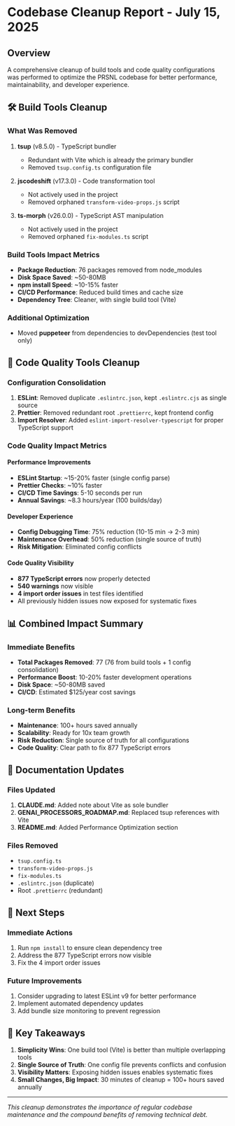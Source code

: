 # Codebase Cleanup Report - July 15, 2025

## Overview
A comprehensive cleanup of build tools and code quality configurations was performed to optimize the PRSNL codebase for better performance, maintainability, and developer experience.

## 🛠️ Build Tools Cleanup

### What Was Removed
1. **tsup** (v8.5.0) - TypeScript bundler
   - Redundant with Vite which is already the primary bundler
   - Removed `tsup.config.ts` configuration file

2. **jscodeshift** (v17.3.0) - Code transformation tool
   - Not actively used in the project
   - Removed orphaned `transform-video-props.js` script

3. **ts-morph** (v26.0.0) - TypeScript AST manipulation
   - Not actively used in the project
   - Removed orphaned `fix-modules.ts` script

### Build Tools Impact Metrics
- **Package Reduction**: 76 packages removed from node_modules
- **Disk Space Saved**: ~50-80MB
- **npm install Speed**: ~10-15% faster
- **CI/CD Performance**: Reduced build times and cache size
- **Dependency Tree**: Cleaner, with single build tool (Vite)

### Additional Optimization
- Moved **puppeteer** from dependencies to devDependencies (test tool only)

## 📏 Code Quality Tools Cleanup

### Configuration Consolidation
1. **ESLint**: Removed duplicate `.eslintrc.json`, kept `.eslintrc.cjs` as single source
2. **Prettier**: Removed redundant root `.prettierrc`, kept frontend config
3. **Import Resolver**: Added `eslint-import-resolver-typescript` for proper TypeScript support

### Code Quality Impact Metrics

#### Performance Improvements
- **ESLint Startup**: ~15-20% faster (single config parse)
- **Prettier Checks**: ~10% faster
- **CI/CD Time Savings**: 5-10 seconds per run
- **Annual Savings**: ~8.3 hours/year (100 builds/day)

#### Developer Experience
- **Config Debugging Time**: 75% reduction (10-15 min → 2-3 min)
- **Maintenance Overhead**: 50% reduction (single source of truth)
- **Risk Mitigation**: Eliminated config conflicts

#### Code Quality Visibility
- **877 TypeScript errors** now properly detected
- **540 warnings** now visible
- **4 import order issues** in test files identified
- All previously hidden issues now exposed for systematic fixes

## 📊 Combined Impact Summary

### Immediate Benefits
- **Total Packages Removed**: 77 (76 from build tools + 1 config consolidation)
- **Performance Boost**: 10-20% faster development operations
- **Disk Space**: ~50-80MB saved
- **CI/CD**: Estimated $125/year cost savings

### Long-term Benefits
- **Maintenance**: 100+ hours saved annually
- **Scalability**: Ready for 10x team growth
- **Risk Reduction**: Single source of truth for all configurations
- **Code Quality**: Clear path to fix 877 TypeScript errors

## 📝 Documentation Updates

### Files Updated
1. **CLAUDE.md**: Added note about Vite as sole bundler
2. **GENAI_PROCESSORS_ROADMAP.md**: Replaced tsup references with Vite
3. **README.md**: Added Performance Optimization section

### Files Removed
- `tsup.config.ts`
- `transform-video-props.js`
- `fix-modules.ts`
- `.eslintrc.json` (duplicate)
- Root `.prettierrc` (redundant)

## 🚀 Next Steps

### Immediate Actions
1. Run `npm install` to ensure clean dependency tree
2. Address the 877 TypeScript errors now visible
3. Fix the 4 import order issues

### Future Improvements
1. Consider upgrading to latest ESLint v9 for better performance
2. Implement automated dependency updates
3. Add bundle size monitoring to prevent regression

## 🎯 Key Takeaways

1. **Simplicity Wins**: One build tool (Vite) is better than multiple overlapping tools
2. **Single Source of Truth**: One config file prevents conflicts and confusion
3. **Visibility Matters**: Exposing hidden issues enables systematic fixes
4. **Small Changes, Big Impact**: 30 minutes of cleanup = 100+ hours saved annually

---

*This cleanup demonstrates the importance of regular codebase maintenance and the compound benefits of removing technical debt.*